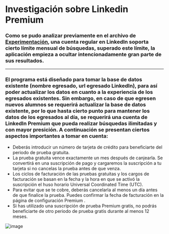# Investigación sobre Linkedin Premium

### Como se pudo analizar previamente en el archivo de [Experimentación](Experimentacion.md), una cuenta regular en LinkedIn soporta cierto límite mensual de búsquedas, superado este límite, la aplicación empieza a ocultar intencionadamente gran parte de sus resultados.

---
### El programa está diseñado para tomar la base de datos existente (nombre egresado, url egresado LinkedIn), para así poder actualizar los datos en cuanto a la experiencia de los egresados existentes. Sin embargo, en caso de que egresen nuevos alumnos se requerirá actualizar la base de datos existente, por lo que hasta cierto punto para mantener los datos de los egresados al día, se requerirá una cuenta de LinkedIn Premium que pueda realizar búsquedas ilimitadas y con mayor presición. A continuación se presentan ciertos aspectos importantes a tomar en cuenta:

- Deberás introducir un número de tarjeta de crédito para beneficiarte del periodo de prueba gratuita.
- La prueba gratuita vence exactamente un mes después de canjearla. Se convertirá en una suscripción de pago y cargaremos la suscripción a tu tarjeta si no cancelas la prueba antes de que venza.
- Los ciclos de facturación de las pruebas gratuitas y los cargos de facturación se basan en la fecha y la hora en que se activó la suscripción el huso horario Universal Coordinated Time (UTC).
- Para evitar que se te cobre, deberás cancelarla al menos un día antes de que finalice la prueba. Puedes confirmar la fecha de facturación en la página de configuración Premium .
- Si has utilizado una suscripción de prueba Premium gratis, no podrás beneficiarte de otro periodo de prueba gratis durante al menos 12 meses.

![image](https://github.com/JulioAlcocer22/OOP-Project/assets/75227439/a1b8782b-dba4-4980-9fc8-f89c1a56061a)
